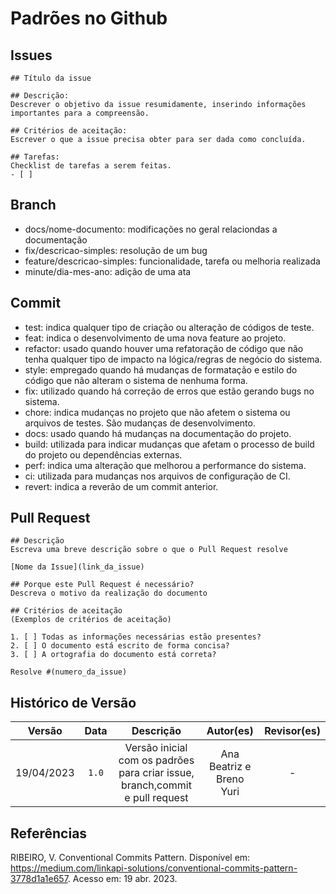 # Padrões no Github

## Issues

```
## Título da issue

## Descrição: 
Descrever o objetivo da issue resumidamente, inserindo informações importantes para a compreensão.

## Critérios de aceitação: 
Escrever o que a issue precisa obter para ser dada como concluída.

## Tarefas:
Checklist de tarefas a serem feitas.
- [ ]
```

## Branch

- docs/nome-documento: modificações no geral relaciondas a documentação
- fix/descricao-simples: resolução de um bug
- feature/descricao-simples: funcionalidade, tarefa ou melhoria realizada
- minute/dia-mes-ano: adição de uma ata

## Commit

- test: indica qualquer tipo de criação ou alteração de códigos de teste.
- feat: indica o desenvolvimento de uma nova feature ao projeto. 
- refactor: usado quando houver uma refatoração de código que não tenha qualquer tipo de impacto na lógica/regras de negócio do sistema.
- style: empregado quando há mudanças de formatação e estilo do código que não alteram o sistema de nenhuma forma.
- fix: utilizado quando há correção de erros que estão gerando bugs no sistema.
- chore: indica mudanças no projeto que não afetem o sistema ou arquivos de testes. São mudanças de desenvolvimento.
- docs: usado quando há mudanças na documentação do projeto.
- build: utilizada para indicar mudanças que afetam o processo de build do projeto ou dependências externas.
- perf: indica uma alteração que melhorou a performance do sistema.
- ci: utilizada para mudanças nos arquivos de configuração de CI.
- revert: indica a reverão de um commit anterior.

## Pull Request

```
## Descrição
Escreva uma breve descrição sobre o que o Pull Request resolve

[Nome da Issue](link_da_issue)

## Porque este Pull Request é necessário?
Descreva o motivo da realização do documento

## Critérios de aceitação
(Exemplos de critérios de aceitação)

1. [ ] Todas as informações necessárias estão presentes?
2. [ ] O documento está escrito de forma concisa?
3. [ ] A ortografia do documento está correta?

Resolve #(numero_da_issue)
```
## Histórico de Versão

|   Versão   | Data  |                      Descrição                      |    Autor(es)     |  Revisor(es)  |
| :--------: | :---: | :-------------------------------------------------: | :--------------: | :-----------: |
| 19/04/2023 | `1.0` | Versão inicial com os padrões para criar issue, branch,commit e pull request | Ana Beatriz e Breno Yuri | - |

## Referências

RIBEIRO, V. Conventional Commits Pattern. Disponível em: <https://medium.com/linkapi-solutions/conventional-commits-pattern-3778d1a1e657>. Acesso em: 19 abr. 2023.
‌